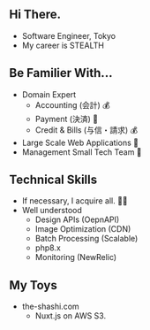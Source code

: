 ## Hi There.

 - Software Engineer, Tokyo
 - My career is STEALTH

## Be Familier With...

 - Domain Expert
    - Accounting (会計) 💰
    - Payment (決済) 💸
    - Credit & Bills (与信・請求) 💰
 - Large Scale Web Applications 📱
 - Management Small Tech Team 🐬

## Technical Skills

 - If necessary, I acquire all. 🧑‍💻
 - Well understood
    - Design APIs (OepnAPI)
    - Image Optimization (CDN)
    - Batch Processing (Scalable)
    - php8.x
    - Monitoring (NewRelic)

## My Toys

 - the-shashi.com
   - Nuxt.js on AWS S3.
